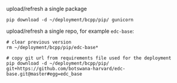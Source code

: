 
upload/refresh a single package

    pip download -d ~/deployment/bcpp/pip/ gunicorn

upload/refresh a single repo, for example `edc-base`:

    # clear previous version
    rm ~/deployment/bcpp/pip/edc-base*
    
    # copy git url from requirements file used for the deployment 
    pip download -d ~/deployment/bcpp/pip/ git+https://github.com/botswana-harvard/edc-base.git@master#egg=edc_base